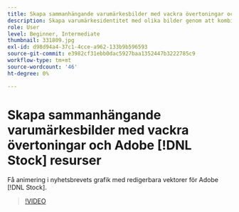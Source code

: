 ```yaml
---
title: Skapa sammanhängande varumärkesbilder med vackra övertoningar och Adobe [!DNL Stock] resurser
description: Skapa varumärkesidentitet med olika bilder genom att kombinera färger och övertoningar i hela annonskampanjen
role: User
level: Beginner, Intermediate
thumbnail: 331809.jpg
exl-id: d98d94a4-37c1-4cce-a962-133b9b596593
source-git-commit: e3982cf31ebb0dac5927baa1352447b3222785c9
workflow-type: tm+mt
source-wordcount: '46'
ht-degree: 0%

---
```


# Skapa sammanhängande varumärkesbilder med vackra övertoningar och Adobe [!DNL Stock] resurser

Få animering i nyhetsbrevets grafik med redigerbara vektorer för Adobe [!DNL Stock].

>[!VIDEO](https://video.tv.adobe.com/v/331809?hidetitle=true)
